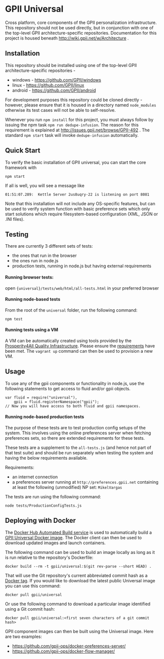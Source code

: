 GPII Universal
==============

Cross platform, core components of the GPII personalization infrastructure. This repository should not be used directly,
but in conjunction with one of the top-level GPII architecture-specific repositories. Documentation for this project is
housed beneath http://wiki.gpii.net/w/Architecture .

Installation
------------

This repository should be installed using one of the top-level GPII architecture-specific repositories -
  * windows - https://github.com/GPII/windows
  * linux - https://github.com/GPII/linux
  * android - https://github.com/GPII/android

For development purposes this repository could be cloned directly - however, please ensure that it is housed
in a directory named `node_modules` otherwise its test cases will not be able to self-resolve.

Whenever you run `npm install` for this project, you must always follow by issuing the npm task `npm run dedupe-infusion`.
The reason for this requirement is explained at http://issues.gpii.net/browse/GPII-492 . The standard `npm start` task will
invoke `dedupe-infusion` automatically.

Quick Start
-----------

To verify the basic installation of GPII universal, you can start the core framework with

    npm start

If all is well, you will see a message like

    01:51:07.289:  Kettle Server 2us8uqry-22 is listening on port 8081

Note that this installation will not include any OS-specific features, but can be used to verify system function with
basic preference sets which only start solutions which require filesystem-based configuration (XML, JSON or .INI files).


Testing
-------

There are currently 3 different sets of tests:
* the ones that run in the browser
* the ones run in node.js
* production tests, running in node.js but having external requirements

#### Running browser tests:
open `{universal}/tests/web/html/all-tests.html` in your preferred browser

#### Running node-based tests
From the root of the `universal` folder, run the following command:

    npm test

#### Running tests using a VM
A VM can be automatically created using tools provided by the [Prosperity4All Quality Infrastructure](https://github.com/GPII/qi-development-environments/). Please ensure the [requirements](https://github.com/GPII/qi-development-environments/#requirements) have been met. The ``vagrant up`` command can then be used to provision a new VM.

Usage
-----

To use any of the gpii components or functionality in node.js, use the
following statements to get access to fluid and/or gpii objects.

    var fluid = require("universal"),
        gpii = fluid.registerNamespace("gpii");
    // Now you will have access to both fluid and gpii namespaces.


#### Running node-based production tests
The purpose of these tests are to test production config setups of the system. This involves using the online preferences server when fetching preferences sets, so there are extended requirements for these tests.

These tests are a supplement to the `all-tests.js` (and hence not part of that test suite) and should be run separately when testing the system and having the below requirements available.

Requirements:
* an internet connection
* a preferences server running at `http://preferences.gpii.net` containing at least the following (unmodified) NP set: `MikelVargas`

The tests are run using the following command:

    node tests/ProductionConfigTests.js


Deploying with Docker
---------------------

The [Docker Hub Automated Build service](http://docs.docker.com/docker-hub/builds/) is used to automatically build a [GPII Universal Docker image](https://registry.hub.docker.com/u/gpii/universal/). The Docker client can then be used to download updated images and launch containers.

The following command can be used to build an image locally as long as it is run relative to the repository's Dockerfile:

    docker build --rm -t gpii/universal:$(git rev-parse --short HEAD) .

That will use the Git repository's current abbreviated commit hash as a [Docker tag](https://docs.docker.com/reference/commandline/cli/#tag). If you would like to download the latest public Universal image you can use this command:

    docker pull gpii/universal

Or use the following command to download a particular image identified using a Git commit hash:

    docker pull gpii/universal:<first seven characters of a git commit hash>

GPII component images can then be built using the Universal image. Here are two examples:

* https://github.com/gpii-ops/docker-preferences-server/
* https://github.com/gpii-ops/docker-flow-manager/

